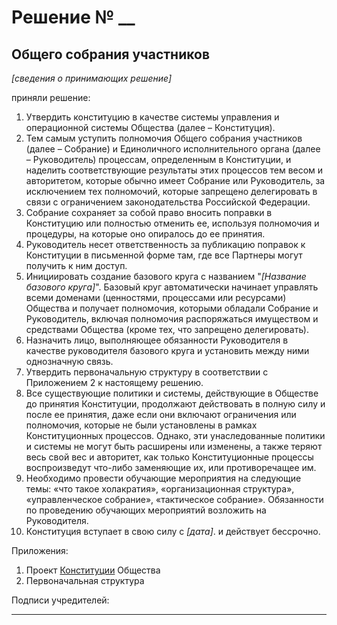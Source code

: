 # Решение № __
## Общего собрания участников

_[сведения о принимающих решение]_

приняли решение:
1.  Утвердить конституцию в качестве системы управления и операционной системы Общества (далее – Конституция). 
2.  Тем самым уступить полномочия Общего собрания участников (далее – Собрание) и Единоличного исполнительного органа (далее – Руководитель) процессам, определенным в Конституции, и наделить соответствующие результаты этих процессов тем весом и авторитетом, которые обычно имеет Собрание или Руководитель, за исключением тех полномочий, которые запрещено делегировать в связи с ограничением законодательства Российской Федерации. 
3.  Собрание сохраняет за собой право вносить поправки в Конституцию или полностью отменить ее, используя полномочия и процедуры, на которые оно опиралось до ее принятия. 
4.  Руководитель несет ответственность за публикацию поправок к Конституции в письменной форме там, где все Партнеры могут получить к ним доступ.
5.  Инициировать создание базового круга с названием "_[Название базового круга]_". Базовый круг автоматически начинает управлять всеми доменами (ценностями, процессами или ресурсами) Общества и получает полномочия, которыми обладали Собрание и Руководитель, включая полномочия распоряжаться имуществом и средствами Общества (кроме тех, что запрещено делегировать).
6.  Назначить лицо, выполняющее обязанности Руководителя в качестве руководителя базового круга и установить между ними однозначную связь. 
7.  Утвердить первоначальную структуру в соответствии с Приложением 2 к настоящему решению.
8.  Все существующие политики и системы, действующие в Обществе до принятия Конституции, продолжают действовать в полную силу и после ее принятия, даже если они включают ограничения или полномочия, которые не были установлены в рамках Конституционных процессов. Однако, эти унаследованные политики и системы не могут быть расширены или изменены, а также теряют весь свой вес и авторитет, как только Конституционные процессы воспроизведут что-либо заменяющие их, или противоречащее им.
9.  Необходимо провести обучающие мероприятия на следующие темы: «что такое холакратия», «организационная структура», «управленческое собрание», «тактическое собрание». Обязанности по проведению обучающих мероприятий возложить на Руководителя. 
10. Конституция вступает в свою силу с _[дата]_. и действует бессрочно.


Приложения:
1.  Проект [Конституции](constitution.md) Общества
2.  Первоначальная структура




Подписи учредителей:

__________________ 
